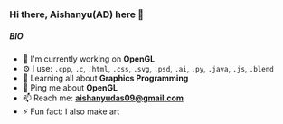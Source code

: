 ### Hi there, Aishanyu(AD) here 👋

##### BIO

- 🏢 I'm currently working on **OpenGL**
- ⚙️ I use: `.cpp`, `.c`, `.html`, `.css`, `.svg`, `.psd`, `.ai`, `.py`, `.java`, `.js`, `.blend`
- 🌱 Learning all about **Graphics Programming**
- 💬 Ping me about **OpenGL**
- 📫 Reach me: **aishanyudas09@gmail.com**
- ⚡️ Fun fact: I also make art
